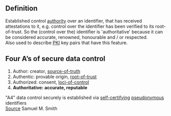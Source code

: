 ## Definition
Established control [authority](authority.md) over an identifier, that has received attestations to it, e.g. control over the identifier has been verified to its root-of-trust. So the (control over the) identifier is 'authoritative' because it can be considered accurate, renowned, honourable and / or respected. \
Also used to describe [PKI](PKI.md) key pairs that have this feature.

## Four A’s of secure data control
1. Author: creator, [source-of-truth](source-of-truth.md) 
2. Authentic: provable origin, [root-of-trust](root-of-trust.md) 
3. Authorized: consent, [loci-of-control](loci-of-control.md) 
4. **Authoritative: accurate, reputable**

"A4" data control securely is established via [self-certifying](self-certifying-identifier.md) [pseudonymous](pseudonymous) identifiers\
[Source](https://youtu.be/L82O9nqHjRE) Samuel M. Smith